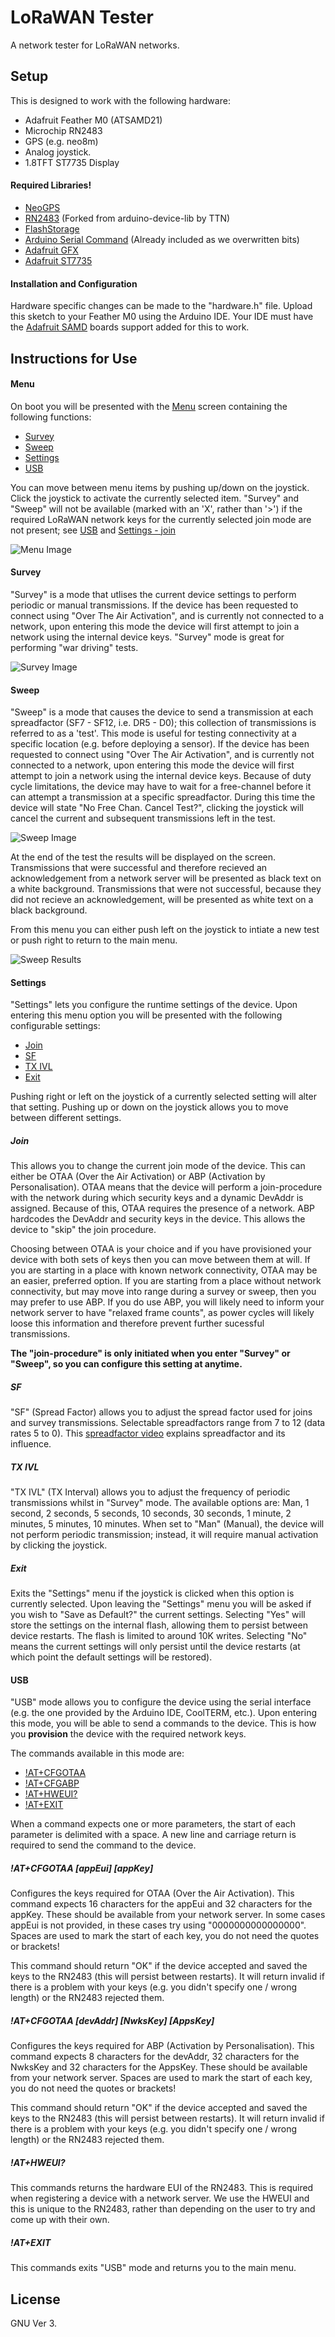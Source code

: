 # LoRaWAN Tester

A network tester for LoRaWAN networks.

## Setup
This is designed to work with the following hardware:
  - Adafruit Feather M0 (ATSAMD21)
  - Microchip RN2483
  - GPS (e.g. neo8m)
  - Analog joystick.
  - 1.8TFT ST7735 Display

#### Required Libraries!
  - [NeoGPS]
  - [RN2483] (Forked from arduino-device-lib by TTN)
  - [FlashStorage]
  - [Arduino Serial Command] (Already included as we overwritten bits)
  - [Adafruit GFX]
  - [Adafruit ST7735]
 
#### Installation and Configuration
Hardware specific changes can be made to the "hardware.h" file. Upload this sketch to your Feather M0 using the Arduino IDE. Your IDE must have the [Adafruit SAMD] boards support added for this to work.  

## Instructions for Use

#### Menu

On boot you will be presented with the [Menu](#Menu-Image) screen containing the following functions:
  - [Survey](#survey) 
  - [Sweep](#sweep)  
  - [Settings](#settings)  
  - [USB](#usb)
 
You can move between menu items by pushing up/down on the joystick. Click the joystick to activate the currently selected item. "Survey" and "Sweep" will not be available (marked with an 'X', rather than '>') if the required LoRaWAN network keys for the currently selected join mode are not present; see [USB](#usb) and [Settings - join](#join)

![Menu Image](https://raw.githubusercontent.com/danielknox/lorawan_network_tester/master/images/menu.png "Fig 1. Menu")
  
#### Survey
"Survey" is a mode that utlises the current device settings to perform periodic or manual transmissions. If the device has been requested to connect using "Over The Air Activation", and is currently not connected to a network, upon entering this mode the device will first attempt to join a network using the internal device keys. "Survey" mode is great for performing "war driving" tests.

![Survey Image](https://raw.githubusercontent.com/danielknox/lorawan_network_tester/master/images/survey.png "Fig 2. Survey")

#### Sweep
"Sweep" is a mode that causes the device to send a transmission at each spreadfactor (SF7 - SF12, i.e. DR5 - D0); this collection of transmissions is referred to as a 'test'. This mode is useful for testing connectivity at a specific location (e.g. before deploying a sensor). If the device has been requested to connect using "Over The Air Activation", and is currently not connected to a network, upon entering this mode the device will first attempt to join a network using the internal device keys. Because of duty cycle limitations, the device may have to wait for a free-channel before it can attempt a transmission at a specific spreadfactor. During this time the device will state "No Free Chan. Cancel Test?", clicking the joystick will cancel the current and subsequent transmissions left in the test.

![Sweep Image](https://raw.githubusercontent.com/danielknox/lorawan_network_tester/master/images/sweep.png "Fig 3. Sweep")

At the end of the test the results will be displayed on the screen. Transmissions that were successful and therefore recieved an acknowledgement from a network server will be presented as black text on a white background. Transmissions that were not successful, because they did not recieve an acknowledgement, will be presented as white text on a black background.  

From this menu you can either push left on the joystick to intiate a new test or push right to return to the main menu.

![Sweep Results](https://raw.githubusercontent.com/danielknox/lorawan_network_tester/master/images/sweep%20results.png "Fig 4. Sweep Results")

#### Settings
"Settings" lets you configure the runtime settings of the device. Upon entering this menu option you will be presented with the following configurable settings:
  - [Join](#join)
  - [SF](#sf)  
  - [TX IVL](#TX%-IVL)
  - [Exit](#Exit)
  
Pushing right or left on the joystick of a currently selected setting will alter that setting. Pushing up or down on the joystick allows you to move between different settings. 

##### Join 
This allows you to change the current join mode of the device. This can either be OTAA (Over the Air Activation) or ABP (Activation by Personalisation). OTAA means that the device will perform a join-procedure with the network during which security keys and a dynamic DevAddr is assigned. Because of this, OTAA requires the presence of a network. ABP hardcodes the DevAddr and security keys in the device. This allows the device to "skip" the join procedure. 

Choosing between OTAA is your choice and if you have provisioned your device with both sets of keys then you can move between them at will. If you are starting in a place with known network connectivity, OTAA may be an easier, preferred option. If you are starting from a place without network connectivity, but may move into range during a survey or sweep, then you may prefer to use ABP. If you do use ABP, you will likely need to inform your network server to have "relaxed frame counts", as power cycles will likely loose this information and therefore prevent further sucessful transmissions.

**The "join-procedure" is only initiated when you enter "Survey" or "Sweep", so you can configure this setting at anytime.**

##### SF
"SF" (Spread Factor) allows you to adjust the spread factor used for joins and survey transmissions. Selectable spreadfactors range from 7 to 12 (data rates 5 to 0). This [spreadfactor video] explains spreadfactor and its influence.

##### TX IVL
"TX IVL" (TX Interval) allows you to adjust the frequency of periodic transmissions whilst in "Survey" mode. The available options are: Man, 1 second, 2 seconds, 5 seconds, 10 seconds, 30 seconds, 1 minute, 2 minutes, 5 minutes, 10 minutes. When set to "Man" (Manual), the device will not perform periodic transmission; instead, it will require manual activation by clicking the joystick. 

##### Exit
Exits the "Settings" menu if the joystick is clicked when this option is currently selected. Upon leaving the "Settings" menu you will be asked if you wish to "Save as Default?" the current settings. Selecting "Yes" will store the settings on the internal flash, allowing them to persist between device restarts. The flash is limited to around 10K writes. Selecting "No" means the current settings will only persist until the device restarts (at which point the default settings will be restored).

#### USB
"USB" mode allows you to configure the device using the serial interface (e.g. the one provided by the Arduino IDE, CoolTERM, etc.). Upon entering this mode, you will be able to send a commands to the device. This is how you **provision** the device with the required network keys.

The commands available in this mode are:

- [!AT+CFGOTAA](#!AT+CFGOTAA-[appeui]-[appkey])
- [!AT+CFGABP](#!AT+CFGOTAA-[devAddr]-[nwkskey]-[appskey])
- [!AT+HWEUI?](#!at+hweui?)
- [!AT+EXIT](#!at+exit)

When a command expects one or more parameters, the start of each parameter is delimited with a space. A new line and carriage return is required to send the command to the device.

##### !AT+CFGOTAA [appEui] [appKey]
Configures the keys required for OTAA (Over the Air Activation). This command expects 16 characters for the appEui and 32 characters for the appKey. These should be available from your network server. In some cases appEui is not provided, in these cases try using "0000000000000000". Spaces are used to mark the start of each key, you do not need the quotes or brackets! 

This command should return "OK" if the device accepted and saved the keys to the RN2483 (this will persist between restarts). It will return invalid if there is a problem with your keys (e.g. you didn't specify one / wrong length) or the RN2483 rejected them.

##### !AT+CFGOTAA [devAddr] [NwksKey] [AppsKey]
Configures the keys required for ABP (Activation by Personalisation). This command expects 8 characters for the devAddr, 32 characters for the NwksKey and 32 characters for the AppsKey. These should be available from your network server. Spaces are used to mark the start of each key, you do not need the quotes or brackets! 

This command should return "OK" if the device accepted and saved the keys to the RN2483 (this will persist between restarts). It will return invalid if there is a problem with your keys (e.g. you didn't specify one / wrong length) or the RN2483 rejected them.

##### !AT+HWEUI?
This commands returns the hardware EUI of the RN2483. This is required when registering a device with a network server. We use the HWEUI and this is unique to the RN2483, rather than depending on the user to try and come up with their own.

##### !AT+EXIT
This commands exits "USB" mode and returns you to the main menu.

## License

GNU Ver 3.

[NeoGPS]: <https://github.com/SlashDevin/NeoGPS>
[RN2483]: https://github.com/danielknox/arduino-device-lib
[FlashStorage]: https://github.com/cmaglie/FlashStorage
[Arduino Serial Command]: https://github.com/kroimon/Arduino-SerialCommand
[Adafruit GFX]: https://github.com/adafruit/Adafruit-GFX-Library
[Adafruit ST7735]: https://github.com/adafruit/Adafruit-ST7735-Library
[Adafruit SAMD]: https://learn.adafruit.com/adafruit-feather-m0-basic-proto/using-with-arduino-ide
[Spreadfactor video]: https://www.youtube.com/watch?v=B580NvdXtjs




